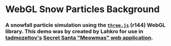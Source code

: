 # WebGL Snow Particles Background

### A snowfall particle simulation using the [``three.js``](https://threejs.org/) (r144) WebGL library. This demo was by created by Lahkro for use in [tadmozeltov's](https://git.tadmozeltov.com/tadmozeltov/secret-santa) [Secret Santa "Meowmas" web application](https://santa.tadmozeltov.com/).